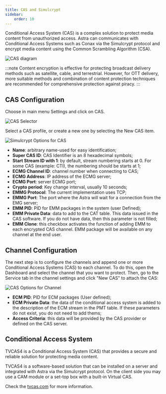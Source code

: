 ```yaml
---
title: CAS and Simulcrypt
sidebar:
    order: 10
---
```


Conditional Access System (CAS) is a complex solution to protect media content from unauthorized access. Astra can communicates with Conditional Access Systems such as Conax via the Simulcrypt protocol and encrypt media content using the Common Scrambling Algorithm (CSA).

![CAS diagram](https://cdn.cesbo.com/help/astra/delivery/broadcasting/cas/cas.svg)

:::note
Content encryption is effective for protecting broadcast delivery methods such as satellite, cable, and terrestrial. However, for OTT delivery, more suitable methods and combination of content protection techniques are recommended for comprehensive protection against piracy.
:::

## CAS Configuration

Choose in main menu Settings and click on CAS.

![CAS Selector](https://cdn.cesbo.com/help/astra/delivery/broadcasting/cas/selector.png)

Select a CAS profile, or create a new one by selecting the New CAS item.

![Simulcrypt Options for CAS](https://cdn.cesbo.com/help/astra/delivery/broadcasting/cas/cas-options.png)

- **Name**: arbitrary name-used for easy identification;
- **Super CAS ID**: CAS Identifier is an 8 hexadecimal symbols;
- **Start Stream ID with 1**: by default, stream numbering starts at 0. For some CAS (example: CTI), the numbering should be starts at 1;
- **ECMG Channel ID**: channel number when connecting to CAS;
- **ECMG Address**: IP address of the ECMG server;
- **ECMG Port**: server ECMG port;
- **Crypto period**: Key change interval, usually 10 seconds;
- **EMMG Protocol**: The current implementation uses TCP;
- **EMMG Port**: The port where the Astra will wait for a connection from the EMG server;
- **EMM PID**: PID for EMM packages in the system (user Defined);
- **EMM Private Data**: data to add to the CAT table. This data issued in the CAS software. If you do not have data, then this parameter is not filled;
- **EMM Clone**: this checkbox activates the function of adding EMM to each encrypted CAS channel. EMM package will be available on any channel at the end user.

## Channel Configuration

The next step is to configure the channels and append one or more Conditional Access Systems (CAS) to each channel. To do this, open the Dashboard and select the channel that you want to protect. Then, go to the Service tab in the channel settings and click "New CAS" to attach the CAS:

![CAS Options for Channel](https://cdn.cesbo.com/help/astra/delivery/broadcasting/cas/channel-options.png)

- **ECM PID**: PID for ECM packages (User defined);
- **ECM Private Data**: the data of the conditional access system is added to the description of the ECM stream in the PMT table. If these parameters do not exist, you do not need to add thems;
- **Access Criteria**: this data will be provided by the CAS provider or defined on the CAS server.

## Conditional Access System

TVCAS4 is a Conditional Access System (CAS) that provides a secure and reliable solution for protecting media content.

TVCAS4 is a software-based solution that can be installed on a server and integrated with Astra via the Simulcrypt protocol. On the client side you may use a CAM module or a set-top box with a built-in Virtual CAS.

Check the [tvcas.com](https://tvcas.com/en/) for more information.
